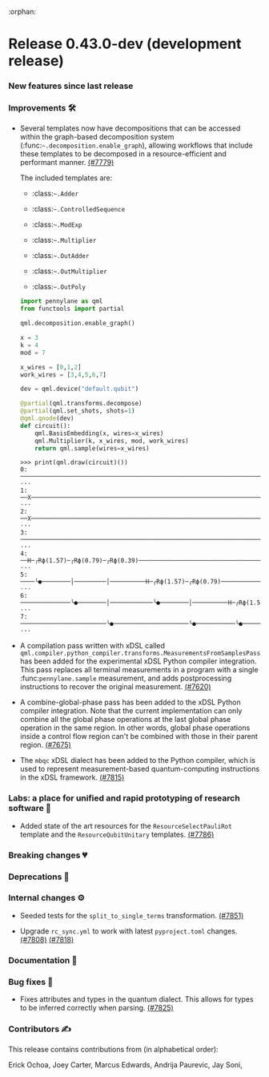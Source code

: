 :orphan:

# Release 0.43.0-dev (development release)

<h3>New features since last release</h3>

<h3>Improvements 🛠</h3>

* Several templates now have decompositions that can be accessed within the graph-based
  decomposition system (:func:`~.decomposition.enable_graph`), allowing workflows 
  that include these templates to be decomposed in a resource-efficient and performant
  manner.
    [(#7779)](https://github.com/PennyLaneAI/pennylane/pull/7779)
  
  The included templates are:
    * :class:`~.Adder`
    
    * :class:`~.ControlledSequence`
  
    * :class:`~.ModExp`

    * :class:`~.Multiplier`

    * :class:`~.OutAdder`

    * :class:`~.OutMultiplier`

    * :class:`~.OutPoly`

  ```python
  import pennylane as qml
  from functools import partial
  
  qml.decomposition.enable_graph()
  
  x = 3
  k = 4
  mod = 7
  
  x_wires = [0,1,2]
  work_wires = [3,4,5,6,7]
  
  dev = qml.device("default.qubit")
  
  @partial(qml.transforms.decompose)
  @partial(qml.set_shots, shots=1)
  @qml.qnode(dev)
  def circuit():
      qml.BasisEmbedding(x, wires=x_wires)
      qml.Multiplier(k, x_wires, mod, work_wires)
      return qml.sample(wires=x_wires)
  ```

  ```pycon
  >>> print(qml.draw(circuit)())
  0: ───────────────────────────────────────────────────────────────────────────────╭●──────── ···
  1: ──X────────────────────────────────────────────────────────────────────────────│───────── ···
  2: ──X────────────────────────────────────────────────────────────────────────────│───────── ···
  3: ───────────────────────────────────────────────────────────────────────────────│───────── ···
  4: ──H─╭Rϕ(1.57)─╭Rϕ(0.79)─╭Rϕ(0.39)────────────────────────────────────────╭SWAP─╰Rϕ(12.57) ···
  5: ────╰●────────│─────────│──────────H─╭Rϕ(1.57)─╭Rϕ(0.79)─────────────────│─────╭SWAP───── ···
  6: ──────────────╰●────────│────────────╰●────────│──────────H─╭Rϕ(1.57)────│─────╰SWAP───── ···
  7: ────────────────────────╰●─────────────────────╰●───────────╰●─────────H─╰SWAP─────────── ···
  ```

* A compilation pass written with xDSL called `qml.compiler.python_compiler.transforms.MeasurementsFromSamplesPass`
  has been added for the experimental xDSL Python compiler integration. This pass replaces all
  terminal measurements in a program with a single :func:`pennylane.sample` measurement, and adds
  postprocessing instructions to recover the original measurement.
  [(#7620)](https://github.com/PennyLaneAI/pennylane/pull/7620)

* A combine-global-phase pass has been added to the xDSL Python compiler integration.
  Note that the current implementation can only combine all the global phase operations at
  the last global phase operation in the same region. In other words, global phase operations inside a control flow region can't be combined with those in their parent 
  region.
  [(#7675)](https://github.com/PennyLaneAI/pennylane/pull/7675)

* The `mbqc` xDSL dialect has been added to the Python compiler, which is used to represent
  measurement-based quantum-computing instructions in the xDSL framework.
  [(#7815)](https://github.com/PennyLaneAI/pennylane/pull/7815)


<h3>Labs: a place for unified and rapid prototyping of research software 🧪</h3>

* Added state of the art resources for the `ResourceSelectPauliRot` template and the
  `ResourceQubitUnitary` templates.
  [(#7786)](https://github.com/PennyLaneAI/pennylane/pull/7786)

<h3>Breaking changes 💔</h3>

<h3>Deprecations 👋</h3>

<h3>Internal changes ⚙️</h3>

* Seeded tests for the `split_to_single_terms` transformation.
  [(#7851)](https://github.com/PennyLaneAI/pennylane/pull/7851)

* Upgrade `rc_sync.yml` to work with latest `pyproject.toml` changes.
  [(#7808)](https://github.com/PennyLaneAI/pennylane/pull/7808)
  [(#7818)](https://github.com/PennyLaneAI/pennylane/pull/7818)

<h3>Documentation 📝</h3>

<h3>Bug fixes 🐛</h3>

* Fixes attributes and types in the quantum dialect.
  This allows for types to be inferred correctly when parsing.
  [(#7825)](https://github.com/PennyLaneAI/pennylane/pull/7825)

<h3>Contributors ✍️</h3>

This release contains contributions from (in alphabetical order):

Erick Ochoa,
Joey Carter,
Marcus Edwards,
Andrija Paurevic,
Jay Soni,
